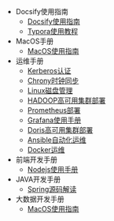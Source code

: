* Docsify使用指南
  * [Docsify使用指南](/ProjectDocs/Docsify使用指南.md)
  * [Typora使用教程](/ProjectDocs/Typora快速入门.md)
* MacOS手册
  *  [MacOS使用指南](ProjectDocs/mac/mac.md)
* 运维手册
  *  [Kerberos认证](ProjectDocs/operations/kerberos.md)
  *  [Chrony时钟同步](ProjectDocs/operations/chrony.md)
  *  [Linux磁盘管理](ProjectDocs/operations/linux-disk.md)
  *  [HADOOP高可用集群部署](ProjectDocs/operations/hadoop.md)
  *  [Prometheus部署](ProjectDocs/operations/prometheus.md)
  *  [Grafana使用手册](ProjectDocs/operations/grafana.md)
  *  [Doris高可用集群部署](ProjectDocs/operations/doris.md)
  *  [Ansible自动化运维](ProjectDocs/operations/ansible.md)
  *  [Docker运维](ProjectDocs/operations/docker.md)
* 前端开发手册
  * [Nodejs使用手册](ProjectDocs/frontend/node.md)
* JAVA开发手册
  *  [Spring源码解读](ProjectDocs/development/mac.md)
* 大数据开发手册
  *  [MacOS使用指南](ProjectDocs/bigdata/mac.md)
